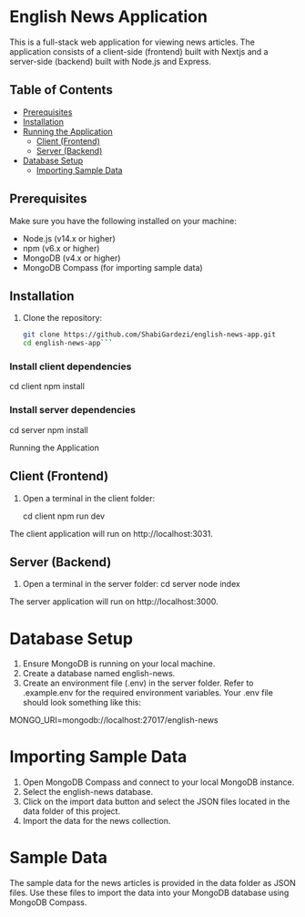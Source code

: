 # English News Application

This is a full-stack web application for viewing news articles. The application consists of a client-side (frontend) built with Nextjs and a server-side (backend) built with Node.js and Express.

## Table of Contents

- [Prerequisites](#prerequisites)
- [Installation](#installation)
- [Running the Application](#running-the-application)
  - [Client (Frontend)](#client-frontend)
  - [Server (Backend)](#server-backend)
- [Database Setup](#database-setup)
  - [Importing Sample Data](#importing-sample-data)

## Prerequisites

Make sure you have the following installed on your machine:

- Node.js (v14.x or higher)
- npm (v6.x or higher)
- MongoDB (v4.x or higher)
- MongoDB Compass (for importing sample data)

## Installation

1. Clone the repository:

   ```sh
   git clone https://github.com/ShabiGardezi/english-news-app.git
   cd english-news-app```

### Install client dependencies
   
   cd client
   npm install

### Install server dependencies

   cd server
   npm install

 Running the Application
## Client (Frontend)
1.  Open a terminal in the client folder:

    cd client
    npm run dev

The client application will run on http://localhost:3031.

## Server (Backend)
1.  Open a terminal in the server folder:
   cd server
   node index

The server application will run on http://localhost:3000.

# Database Setup
1.  Ensure MongoDB is running on your local machine.
2.  Create a database named english-news.
3.  Create an environment file (.env) in the server folder. Refer to .example.env for the required environment variables. Your .env file should look something like this:

  MONGO_URI=mongodb://localhost:27017/english-news

# Importing Sample Data
1.  Open MongoDB Compass and connect to your local MongoDB instance.
2.  Select the english-news database.
3.  Click on the import data button and select the JSON files located in the data folder of this project.
4.  Import the data for the news collection.

# Sample Data
The sample data for the news articles is provided in the data folder as JSON files. Use these files to import the data into your MongoDB database using MongoDB Compass.